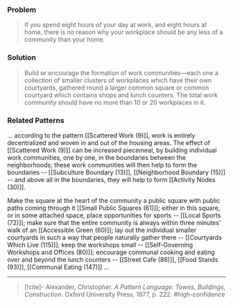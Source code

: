### Problem
>If you spend eight hours of your day at work, and eight hours at home, there is no reason why your workplace should be any less of a community than your home.

### Solution
>Build or encourage the formation of work communities—each one a collection of smaller clusters of workplaces which have their own courtyards, gathered round a larger common square or common courtyard which contains shops and lunch counters. The total work community should have no more than 10 or 20 workplaces in it.

### Related Patterns
... according to the pattern [[Scattered Work (9)]], work is entirely decentralized and woven in and out of the housing areas. The effect of [[Scattered Work (9)]] can be increased piecemeal, by building individual work communities, one by one, in the boundaries between the neighborhoods; these work communities will then help to form the boundaries -- [[Subculture Boundary (13)]], [[Neighborhood Boundary (15)]] -- and above all in the boundaries, they will help to form [[Activity Nodes (30)]].

Make the square at the heart of the community a public square with public paths coming through it [[Small Public Squares (61)]]; either in this square, or in some attached space, place opportunities for sports -- [[Local Sports (72)]]; make sure that the entire community is always within three minutes' walk of an [[Accessible Green (60)]]; lay out the individual smaller courtyards in such a way that people naturally gather there -- [[Courtyards Which Live (115)]]; keep the workshops small -- [[Self-Governing Workshops and Offices (80)]]; encourage communal cooking and eating over and beyond the lunch counters -- [[Street Cafe (88)]], [[Food Stands (93)]], [[Communal Eating (147)]] ...

---

> [!cite]- Alexander, Christopher. _A Pattern Language: Towns, Buildings, Construction_. Oxford University Press, 1977, p. 222.
> #high-confidence 